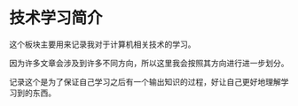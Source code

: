 # 技术学习简介

这个板块主要用来记录我对于计算机相关技术的学习。

因为许多文章会涉及到许多不同方向，所以这里我会按照其方向进行进一步划分。

记录这个是为了保证自己学习之后有一个输出知识的过程，好让自己更好地理解学习到的东西。